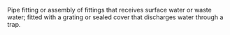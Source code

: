 Pipe fitting or assembly of fittings that receives surface water or waste water; fitted with a grating or sealed cover that discharges water through a trap.